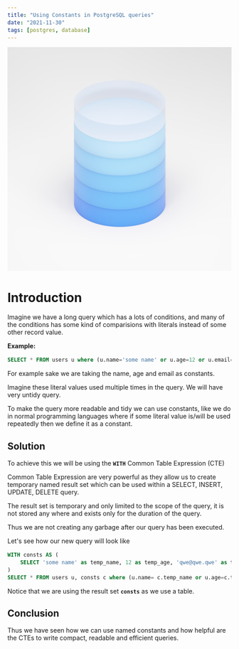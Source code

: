 ```yaml
---
title: "Using Constants in PostgreSQL queries"
date: "2021-11-30"
tags: [postgres, database]
---
```


![An image representing database](featured-db.jpg)

# Introduction

Imagine we have a long query which has a lots of conditions, and many of the conditions has some kind of comparisions with literals instead of some other record value.

**Example:**

```sql
SELECT * FROM users u where (u.name='some name' or u.age=12 or u.email='qwe@qwe.qwe');
```

For example sake we are taking the name, age and email as constants.

Imagine these literal values used multiple times in the query. We will have very untidy query.

To make the query more readable and tidy we can use constants, like we do in normal programming languages where if some literal value is/will be used repeatedly then we define it as a constant.

## Solution

To achieve this we will be using the **`WITH`** Common Table Expression (CTE)

Common Table Expression are very powerful as they allow us to create temporary named result set which can be used within a SELECT, INSERT, UPDATE, DELETE query.

The result set is temporary and only limited to the scope of the query, it is not stored any where and exists only for the duration of the query.

Thus we are not creating any garbage after our query has been executed.

Let's see how our new query will look like

```sql
WITH consts AS (
    SELECT 'some name' as temp_name, 12 as temp_age, 'qwe@qwe.qwe' as temp_email
)
SELECT * FROM users u, consts c where (u.name= c.temp_name or u.age=c.temp_age or u.email=c.temp_email);

```

Notice that we are using the result set **`consts`** as we use a table.

## Conclusion

Thus we have seen how we can use named constants and how helpful are the CTEs to write compact, readable and efficient queries.
